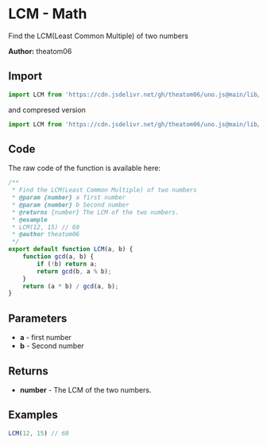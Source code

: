 # LCM - Math
Find the LCM(Least Common Multiple) of two numbers

**Author:** theatom06

## Import 

```js
import LCM from 'https://cdn.jsdelivr.net/gh/theatom06/uno.js@main/lib/Math/LCM.js';
```
and compresed version
```js
import LCM from 'https://cdn.jsdelivr.net/gh/theatom06/uno.js@main/lib/Math/LCM.min.js';
```

## Code
The raw code of the function is available here:
```js
/**
 * Find the LCM(Least Common Multiple) of two numbers
 * @param {number} a first number
 * @param {number} b Second number
 * @returns {number} The LCM of the two numbers.
 * @example
 * LCM(12, 15) // 60
 * @author theatom06
 */
export default function LCM(a, b) {
    function gcd(a, b) {
        if (!b) return a;
        return gcd(b, a % b);
    }
    return (a * b) / gcd(a, b);
}
```

## Parameters
* **a** - first number
* **b** - Second number


## Returns
* **number** - The LCM of the two numbers.


## Examples
```js
LCM(12, 15) // 60

```